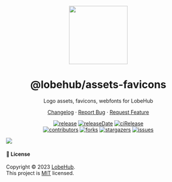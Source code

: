 <p align="center">
  <img width="160" src="https://npm.elemecdn.com/@lobehub/assets/logo/logo-3d.webp">
</p>
<h1 align="center">@lobehub/assets-favicons</h1>

<div align="center">

Logo assets, favicons, webfonts for LobeHub

[Changelog](./CHANGELOG.md) · [Report Bug][issues-url] · [Request Feature][issues-url]

<!-- SHIELD GROUP -->

[![release][release-shield]][release-url]
[![releaseDate][release-date-shield]][release-date-url]
[![ciRelease][ci-release-shield]][ci-release-url] <br/>
[![contributors][contributors-shield]][contributors-url]
[![forks][forks-shield]][forks-url]
[![stargazers][stargazers-shield]][stargazers-url]
[![issues][issues-shield]][issues-url]

</div>

![](https://raw.githubusercontent.com/andreasbm/readme/master/assets/lines/rainbow.png)


#### 📝 License

Copyright © 2023 [LobeHub][profile-url]. <br />
This project is [MIT](./LICENSE) licensed.

<!-- LINK GROUP -->

[profile-url]: https://github.com/lobehub
[gitpod-url]: https://gitpod.io/#https://github.com/lobehub/lobe-assets

<!-- SHIELD LINK GROUP -->

[back-to-top]: https://img.shields.io/badge/-BACK_TO_TOP-151515?style=flat-square

<!-- release -->

[release-shield]: https://img.shields.io/npm/v/@lobehub/favicons?label=%F0%9F%A4%AF%20NPM
[release-url]: https://www.npmjs.com/package/@lobehub/favicons

<!-- releaseDate -->

[release-date-shield]: https://img.shields.io/github/release-date/lobehub/lobe-assets?style=flat
[release-date-url]: https://github.com/lobehub/lobe-assets/releases

<!-- ciRelease -->

[ci-release-shield]: https://github.com/lobehub/lobe-assets/workflows/Release%20CI/badge.svg
[ci-release-url]: https://github.com/lobehub/lobe-assets/actions?query=workflow%3ARelease%20CI

<!-- contributors -->

[contributors-shield]: https://img.shields.io/github/contributors/lobehub/lobe-assets.svg?style=flat
[contributors-url]: https://github.com/lobehub/lobe-assets/graphs/contributors

<!-- forks -->

[forks-shield]: https://img.shields.io/github/forks/lobehub/lobe-assets.svg?style=flat
[forks-url]: https://github.com/lobehub/lobe-assets/network/members

<!-- stargazers -->

[stargazers-shield]: https://img.shields.io/github/stars/lobehub/lobe-assets.svg?style=flat
[stargazers-url]: https://github.com/lobehub/lobe-assets/stargazers

<!-- issues -->

[issues-shield]: https://img.shields.io/github/issues/lobehub/lobe-assets.svg?style=flat
[issues-url]: https://github.com/lobehub/lobe-assets/issues/new/choose
